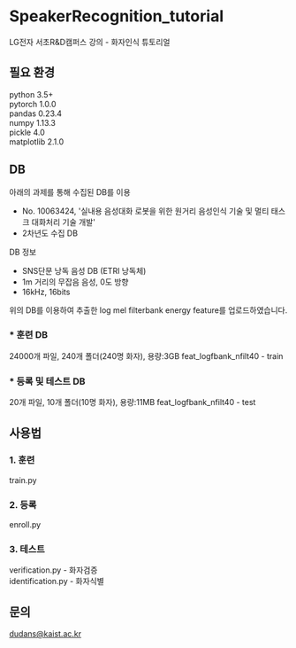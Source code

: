 # SpeakerRecognition_tutorial

LG전자 서초R&D캠퍼스 강의 - 화자인식 튜토리얼

## 필요 환경
python 3.5+  
pytorch 1.0.0  
pandas 0.23.4  
numpy 1.13.3  
pickle 4.0  
matplotlib 2.1.0  

## DB
아래의 과제를 통해 수집된 DB를 이용 
- No. 10063424, '실내용 음성대화 로봇을 위한 원거리 음성인식 기술 및 멀티 태스크 대화처리 기술 개발'
- 2차년도 수집 DB

DB 정보
- SNS단문 낭독 음성 DB (ETRI 낭독체)
- 1m 거리의 무잡음 음성, 0도 방향
- 16kHz, 16bits  

위의 DB를 이용하여 추출한 log mel filterbank energy feature를 업로드하였습니다.

### * 훈련 DB
24000개 파일, 240개 폴더(240명 화자), 용량:3GB
feat_logfbank_nfilt40 - train

### * 등록 및 테스트 DB
20개 파일, 10개 폴더(10명 화자), 용량:11MB
feat_logfbank_nfilt40 - test

## 사용법
### 1. 훈련
train.py  

### 2. 등록
enroll.py  

### 3. 테스트
verification.py - 화자검증  
identification.py - 화자식별  



## 문의
dudans@kaist.ac.kr
